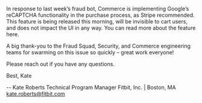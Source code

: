 
In response to last week’s fraud bot, Commerce is implementing Google’s reCAPTCHA functionality in the purchase process, as Stripe recommended. This feature is being released this morning, will be invisible to cart users, and does not impact the UI in any way. You can read more about the feature here.
 
A big thank-you to the Fraud Squad, Security, and Commerce engineering teams for swarming on this issue so quickly – great work everyone!
 
Please reach out if you have any questions.
 
Best,
Kate
 
-- 
Kate Roberts
Technical Program Manager
Fitbit, Inc. | Boston, MA
kate.roberts@fitbit.com
##
